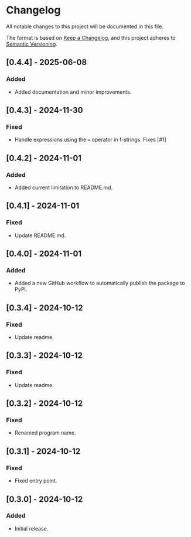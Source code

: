 # Changelog

All notable changes to this project will be documented in this file.

The format is based on [Keep a Changelog](https://keepachangelog.com/en/1.1.0/),
and this project adheres to [Semantic Versioning](https://semver.org/spec/v2.0.0.html).

## [0.4.4] - 2025-06-08

### Added

- Added documentation and minor improvements.

## [0.4.3] - 2024-11-30

### Fixed

- Handle expressions using the `=` operator in f-strings. Fixes [#1]

## [0.4.2] - 2024-11-01

### Added

- Added current limitation to README.md.

## [0.4.1] - 2024-11-01

### Fixed

- Update README.md.

## [0.4.0] - 2024-11-01

### Added

- Added a new GitHub workflow to automatically publish the package to PyPI.

## [0.3.4] - 2024-10-12

### Fixed

- Update readme.

## [0.3.3] - 2024-10-12

### Fixed

- Update readme.

## [0.3.2] - 2024-10-12

### Fixed

- Renamed program name.

## [0.3.1] - 2024-10-12

### Fixed

- Fixed entry point.

## [0.3.0] - 2024-10-12

### Added

- Initial release.
